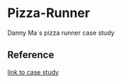 # Pizza-Runner
Danny Ma`s pizza runner case study


## Reference
[link to case study](https://8weeksqlchallenge.com/case-study-2/)
